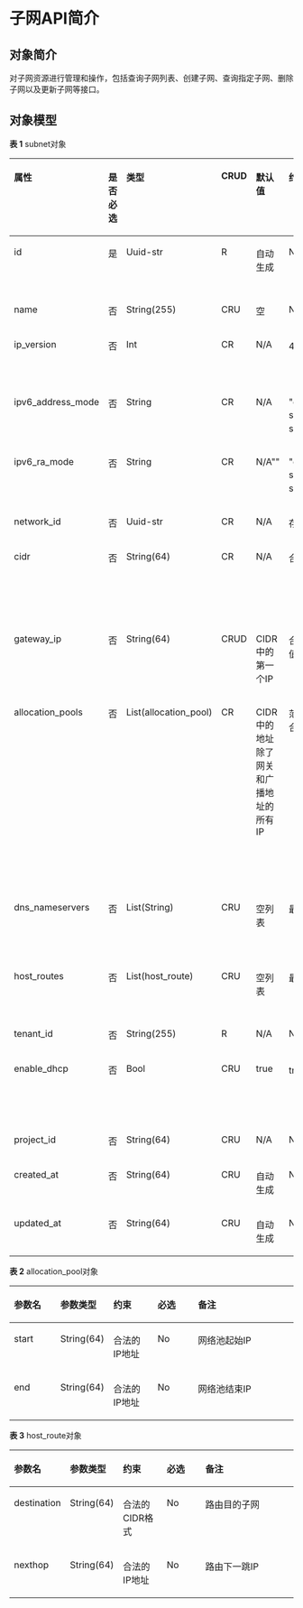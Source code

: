 # 子网API简介<a name="ZH-CN_TOPIC_0062160177"></a>

## 对象简介<a name="section66933755"></a>

对子网资源进行管理和操作，包括查询子网列表、创建子网、查询指定子网、删除子网以及更新子网等接口。

## 对象模型<a name="section65532886"></a>

**表 1**  subnet对象

<a name="table12211980105515"></a>
<table><thead align="left"><tr id="row32722637105515"><th class="cellrowborder" valign="top" width="15.568443155684433%" id="mcps1.2.8.1.1"><p id="p60075710105815"><a name="p60075710105815"></a><a name="p60075710105815"></a>属性</p>
</th>
<th class="cellrowborder" valign="top" width="7.519248075192481%" id="mcps1.2.8.1.2"><p id="p194182022104514"><a name="p194182022104514"></a><a name="p194182022104514"></a>是否必选</p>
</th>
<th class="cellrowborder" valign="top" width="15.568443155684433%" id="mcps1.2.8.1.3"><p id="p34294369105815"><a name="p34294369105815"></a><a name="p34294369105815"></a>类型</p>
</th>
<th class="cellrowborder" valign="top" width="8.239176082391761%" id="mcps1.2.8.1.4"><p id="p26380484105815"><a name="p26380484105815"></a><a name="p26380484105815"></a>CRUD</p>
</th>
<th class="cellrowborder" valign="top" width="15.568443155684433%" id="mcps1.2.8.1.5"><p id="p56444431105815"><a name="p56444431105815"></a><a name="p56444431105815"></a>默认值</p>
</th>
<th class="cellrowborder" valign="top" width="13.728627137286272%" id="mcps1.2.8.1.6"><p id="p8596203105815"><a name="p8596203105815"></a><a name="p8596203105815"></a>约束</p>
</th>
<th class="cellrowborder" valign="top" width="23.807619238076192%" id="mcps1.2.8.1.7"><p id="p25203839105815"><a name="p25203839105815"></a><a name="p25203839105815"></a>说明</p>
</th>
</tr>
</thead>
<tbody><tr id="row28303131105515"><td class="cellrowborder" valign="top" width="15.568443155684433%" headers="mcps1.2.8.1.1 "><p id="p2014344105614"><a name="p2014344105614"></a><a name="p2014344105614"></a>id</p>
</td>
<td class="cellrowborder" valign="top" width="7.519248075192481%" headers="mcps1.2.8.1.2 "><p id="p17418122211459"><a name="p17418122211459"></a><a name="p17418122211459"></a>是</p>
</td>
<td class="cellrowborder" valign="top" width="15.568443155684433%" headers="mcps1.2.8.1.3 "><p id="p28944191105614"><a name="p28944191105614"></a><a name="p28944191105614"></a>Uuid-str</p>
</td>
<td class="cellrowborder" valign="top" width="8.239176082391761%" headers="mcps1.2.8.1.4 "><p id="p62778163105614"><a name="p62778163105614"></a><a name="p62778163105614"></a>R</p>
</td>
<td class="cellrowborder" valign="top" width="15.568443155684433%" headers="mcps1.2.8.1.5 "><p id="p51866443105614"><a name="p51866443105614"></a><a name="p51866443105614"></a>自动生成</p>
</td>
<td class="cellrowborder" valign="top" width="13.728627137286272%" headers="mcps1.2.8.1.6 "><p id="p40432368105614"><a name="p40432368105614"></a><a name="p40432368105614"></a>N/A</p>
</td>
<td class="cellrowborder" valign="top" width="23.807619238076192%" headers="mcps1.2.8.1.7 "><p id="p53796361105614"><a name="p53796361105614"></a><a name="p53796361105614"></a>子网的id</p>
<p id="p2677113954519"><a name="p2677113954519"></a><a name="p2677113954519"></a>【使用说明】在查询子网列表时非必选</p>
</td>
</tr>
<tr id="row43081158105515"><td class="cellrowborder" valign="top" width="15.568443155684433%" headers="mcps1.2.8.1.1 "><p id="p54833166105624"><a name="p54833166105624"></a><a name="p54833166105624"></a>name</p>
</td>
<td class="cellrowborder" valign="top" width="7.519248075192481%" headers="mcps1.2.8.1.2 "><p id="p11418162219452"><a name="p11418162219452"></a><a name="p11418162219452"></a>否</p>
</td>
<td class="cellrowborder" valign="top" width="15.568443155684433%" headers="mcps1.2.8.1.3 "><p id="p12301465105624"><a name="p12301465105624"></a><a name="p12301465105624"></a>String(255)</p>
</td>
<td class="cellrowborder" valign="top" width="8.239176082391761%" headers="mcps1.2.8.1.4 "><p id="p56894584105624"><a name="p56894584105624"></a><a name="p56894584105624"></a>CRU</p>
</td>
<td class="cellrowborder" valign="top" width="15.568443155684433%" headers="mcps1.2.8.1.5 "><p id="p45058580105624"><a name="p45058580105624"></a><a name="p45058580105624"></a>空</p>
</td>
<td class="cellrowborder" valign="top" width="13.728627137286272%" headers="mcps1.2.8.1.6 "><p id="p25866324105624"><a name="p25866324105624"></a><a name="p25866324105624"></a>N/A</p>
</td>
<td class="cellrowborder" valign="top" width="23.807619238076192%" headers="mcps1.2.8.1.7 "><p id="p14797472105624"><a name="p14797472105624"></a><a name="p14797472105624"></a>子网的名称</p>
</td>
</tr>
<tr id="row9772661105515"><td class="cellrowborder" valign="top" width="15.568443155684433%" headers="mcps1.2.8.1.1 "><p id="p49939441105624"><a name="p49939441105624"></a><a name="p49939441105624"></a>ip_version</p>
</td>
<td class="cellrowborder" valign="top" width="7.519248075192481%" headers="mcps1.2.8.1.2 "><p id="p841892219451"><a name="p841892219451"></a><a name="p841892219451"></a>否</p>
</td>
<td class="cellrowborder" valign="top" width="15.568443155684433%" headers="mcps1.2.8.1.3 "><p id="p18562940105624"><a name="p18562940105624"></a><a name="p18562940105624"></a>Int</p>
</td>
<td class="cellrowborder" valign="top" width="8.239176082391761%" headers="mcps1.2.8.1.4 "><p id="p27203184105624"><a name="p27203184105624"></a><a name="p27203184105624"></a>CR</p>
</td>
<td class="cellrowborder" valign="top" width="15.568443155684433%" headers="mcps1.2.8.1.5 "><p id="p55974259105624"><a name="p55974259105624"></a><a name="p55974259105624"></a>N/A</p>
</td>
<td class="cellrowborder" valign="top" width="13.728627137286272%" headers="mcps1.2.8.1.6 "><p id="p37621168105624"><a name="p37621168105624"></a><a name="p37621168105624"></a>4或6</p>
</td>
<td class="cellrowborder" valign="top" width="23.807619238076192%" headers="mcps1.2.8.1.7 "><p id="p27415757105624"><a name="p27415757105624"></a><a name="p27415757105624"></a>IP版本</p>
<p id="p45415223105624"><a name="p45415223105624"></a><a name="p45415223105624"></a>【使用说明】只支持IPv4</p>
</td>
</tr>
<tr id="row49397935105515"><td class="cellrowborder" valign="top" width="15.568443155684433%" headers="mcps1.2.8.1.1 "><p id="p23027912105624"><a name="p23027912105624"></a><a name="p23027912105624"></a>ipv6_address_mode</p>
</td>
<td class="cellrowborder" valign="top" width="7.519248075192481%" headers="mcps1.2.8.1.2 "><p id="p3418622124511"><a name="p3418622124511"></a><a name="p3418622124511"></a>否</p>
</td>
<td class="cellrowborder" valign="top" width="15.568443155684433%" headers="mcps1.2.8.1.3 "><p id="p53321590105624"><a name="p53321590105624"></a><a name="p53321590105624"></a>String</p>
</td>
<td class="cellrowborder" valign="top" width="8.239176082391761%" headers="mcps1.2.8.1.4 "><p id="p24081573105624"><a name="p24081573105624"></a><a name="p24081573105624"></a>CR</p>
</td>
<td class="cellrowborder" valign="top" width="15.568443155684433%" headers="mcps1.2.8.1.5 "><p id="p4450429105624"><a name="p4450429105624"></a><a name="p4450429105624"></a>N/A</p>
</td>
<td class="cellrowborder" valign="top" width="13.728627137286272%" headers="mcps1.2.8.1.6 "><p id="p24940453105624"><a name="p24940453105624"></a><a name="p24940453105624"></a>"dhcpv6-stateful'、'dhcpv6-stateless'、'slaac'</p>
</td>
<td class="cellrowborder" valign="top" width="23.807619238076192%" headers="mcps1.2.8.1.7 "><p id="p6910789105624"><a name="p6910789105624"></a><a name="p6910789105624"></a>IPv6寻址模式</p>
<p id="p62197106105624"><a name="p62197106105624"></a><a name="p62197106105624"></a>【使用说明】不支持</p>
</td>
</tr>
<tr id="row25915264105515"><td class="cellrowborder" valign="top" width="15.568443155684433%" headers="mcps1.2.8.1.1 "><p id="p43207439105624"><a name="p43207439105624"></a><a name="p43207439105624"></a>ipv6_ra_mode</p>
</td>
<td class="cellrowborder" valign="top" width="7.519248075192481%" headers="mcps1.2.8.1.2 "><p id="p541812294510"><a name="p541812294510"></a><a name="p541812294510"></a>否</p>
</td>
<td class="cellrowborder" valign="top" width="15.568443155684433%" headers="mcps1.2.8.1.3 "><p id="p10141705105624"><a name="p10141705105624"></a><a name="p10141705105624"></a>String</p>
</td>
<td class="cellrowborder" valign="top" width="8.239176082391761%" headers="mcps1.2.8.1.4 "><p id="p16171804105624"><a name="p16171804105624"></a><a name="p16171804105624"></a>CR</p>
</td>
<td class="cellrowborder" valign="top" width="15.568443155684433%" headers="mcps1.2.8.1.5 "><p id="p34847727105624"><a name="p34847727105624"></a><a name="p34847727105624"></a>N/A""</p>
</td>
<td class="cellrowborder" valign="top" width="13.728627137286272%" headers="mcps1.2.8.1.6 "><p id="p4093610105624"><a name="p4093610105624"></a><a name="p4093610105624"></a>"dhcpv6-stateful'、'dhcpv6-stateless'、'slaac'</p>
</td>
<td class="cellrowborder" valign="top" width="23.807619238076192%" headers="mcps1.2.8.1.7 "><p id="p63146998105624"><a name="p63146998105624"></a><a name="p63146998105624"></a>IPv6路由广播模式</p>
<p id="p31452074105624"><a name="p31452074105624"></a><a name="p31452074105624"></a>【使用说明】不支持</p>
</td>
</tr>
<tr id="row25349309105515"><td class="cellrowborder" valign="top" width="15.568443155684433%" headers="mcps1.2.8.1.1 "><p id="p4452630910577"><a name="p4452630910577"></a><a name="p4452630910577"></a>network_id</p>
</td>
<td class="cellrowborder" valign="top" width="7.519248075192481%" headers="mcps1.2.8.1.2 "><p id="p641822254515"><a name="p641822254515"></a><a name="p641822254515"></a>否</p>
</td>
<td class="cellrowborder" valign="top" width="15.568443155684433%" headers="mcps1.2.8.1.3 "><p id="p4986127810577"><a name="p4986127810577"></a><a name="p4986127810577"></a>Uuid-str</p>
</td>
<td class="cellrowborder" valign="top" width="8.239176082391761%" headers="mcps1.2.8.1.4 "><p id="p1223175210577"><a name="p1223175210577"></a><a name="p1223175210577"></a>CR</p>
</td>
<td class="cellrowborder" valign="top" width="15.568443155684433%" headers="mcps1.2.8.1.5 "><p id="p5124788310577"><a name="p5124788310577"></a><a name="p5124788310577"></a>N/A</p>
</td>
<td class="cellrowborder" valign="top" width="13.728627137286272%" headers="mcps1.2.8.1.6 "><p id="p5743783810577"><a name="p5743783810577"></a><a name="p5743783810577"></a>存在的网络id</p>
</td>
<td class="cellrowborder" valign="top" width="23.807619238076192%" headers="mcps1.2.8.1.7 "><p id="p2195327310577"><a name="p2195327310577"></a><a name="p2195327310577"></a>所属网络的id</p>
</td>
</tr>
<tr id="row8244803105515"><td class="cellrowborder" valign="top" width="15.568443155684433%" headers="mcps1.2.8.1.1 "><p id="p3202678510577"><a name="p3202678510577"></a><a name="p3202678510577"></a>cidr</p>
</td>
<td class="cellrowborder" valign="top" width="7.519248075192481%" headers="mcps1.2.8.1.2 "><p id="p2418122234515"><a name="p2418122234515"></a><a name="p2418122234515"></a>否</p>
</td>
<td class="cellrowborder" valign="top" width="15.568443155684433%" headers="mcps1.2.8.1.3 "><p id="p4403276010577"><a name="p4403276010577"></a><a name="p4403276010577"></a>String(64)</p>
</td>
<td class="cellrowborder" valign="top" width="8.239176082391761%" headers="mcps1.2.8.1.4 "><p id="p988382810577"><a name="p988382810577"></a><a name="p988382810577"></a>CR</p>
</td>
<td class="cellrowborder" valign="top" width="15.568443155684433%" headers="mcps1.2.8.1.5 "><p id="p6239263710577"><a name="p6239263710577"></a><a name="p6239263710577"></a>N/A</p>
</td>
<td class="cellrowborder" valign="top" width="13.728627137286272%" headers="mcps1.2.8.1.6 "><p id="p2063884210577"><a name="p2063884210577"></a><a name="p2063884210577"></a>合法的CIDR格式</p>
</td>
<td class="cellrowborder" valign="top" width="23.807619238076192%" headers="mcps1.2.8.1.7 "><p id="p6113352410577"><a name="p6113352410577"></a><a name="p6113352410577"></a>CIDR格式</p>
<p id="p1333080710577"><a name="p1333080710577"></a><a name="p1333080710577"></a>【使用说明】只支持10.0.0.0/8,172.16.0.0/12,192.168.0.0/16三个网段内的地址，掩码长度不能大于28。</p>
</td>
</tr>
<tr id="row62757710105647"><td class="cellrowborder" valign="top" width="15.568443155684433%" headers="mcps1.2.8.1.1 "><p id="p5097986810577"><a name="p5097986810577"></a><a name="p5097986810577"></a>gateway_ip</p>
</td>
<td class="cellrowborder" valign="top" width="7.519248075192481%" headers="mcps1.2.8.1.2 "><p id="p1841872219452"><a name="p1841872219452"></a><a name="p1841872219452"></a>否</p>
</td>
<td class="cellrowborder" valign="top" width="15.568443155684433%" headers="mcps1.2.8.1.3 "><p id="p3572863210577"><a name="p3572863210577"></a><a name="p3572863210577"></a>String(64)</p>
</td>
<td class="cellrowborder" valign="top" width="8.239176082391761%" headers="mcps1.2.8.1.4 "><p id="p833804010577"><a name="p833804010577"></a><a name="p833804010577"></a>CRUD</p>
</td>
<td class="cellrowborder" valign="top" width="15.568443155684433%" headers="mcps1.2.8.1.5 "><p id="p429261210577"><a name="p429261210577"></a><a name="p429261210577"></a>CIDR中的第一个IP</p>
</td>
<td class="cellrowborder" valign="top" width="13.728627137286272%" headers="mcps1.2.8.1.6 "><p id="p1215731710577"><a name="p1215731710577"></a><a name="p1215731710577"></a>合法的IP地址或者空值</p>
</td>
<td class="cellrowborder" valign="top" width="23.807619238076192%" headers="mcps1.2.8.1.7 "><p id="p1242857210116"><a name="p1242857210116"></a><a name="p1242857210116"></a>网关IP不允许和allocation_pools地址块冲突。</p>
<p id="p854120544319"><a name="p854120544319"></a><a name="p854120544319"></a>【使用说明】不支持修改。</p>
</td>
</tr>
<tr id="row2545218105647"><td class="cellrowborder" valign="top" width="15.568443155684433%" headers="mcps1.2.8.1.1 "><p id="p1395064410577"><a name="p1395064410577"></a><a name="p1395064410577"></a>allocation_pools</p>
</td>
<td class="cellrowborder" valign="top" width="7.519248075192481%" headers="mcps1.2.8.1.2 "><p id="p19418122284515"><a name="p19418122284515"></a><a name="p19418122284515"></a>否</p>
</td>
<td class="cellrowborder" valign="top" width="15.568443155684433%" headers="mcps1.2.8.1.3 "><p id="p5626034310577"><a name="p5626034310577"></a><a name="p5626034310577"></a>List(allocation_pool)</p>
<p id="p3658104710577"><a name="p3658104710577"></a><a name="p3658104710577"></a></p>
</td>
<td class="cellrowborder" valign="top" width="8.239176082391761%" headers="mcps1.2.8.1.4 "><p id="p1027483910577"><a name="p1027483910577"></a><a name="p1027483910577"></a>CR</p>
</td>
<td class="cellrowborder" valign="top" width="15.568443155684433%" headers="mcps1.2.8.1.5 "><p id="p2695561110577"><a name="p2695561110577"></a><a name="p2695561110577"></a>CIDR中的地址除了网关和广播地址的所有IP</p>
</td>
<td class="cellrowborder" valign="top" width="13.728627137286272%" headers="mcps1.2.8.1.6 "><p id="p3592087610577"><a name="p3592087610577"></a><a name="p3592087610577"></a>范围的起止IP必须是合法IP地址</p>
</td>
<td class="cellrowborder" valign="top" width="23.807619238076192%" headers="mcps1.2.8.1.7 "><p id="p2390980910577"><a name="p2390980910577"></a><a name="p2390980910577"></a>可用的IP池，allocation_pool对象参见<a href="#ZH-CN_TOPIC_0062160177__table24611730">表2</a></p>
<p id="p1386169010577"><a name="p1386169010577"></a><a name="p1386169010577"></a>例如：[ { "start": "10.0.0.2", "end": "10.0.0.251"} ]</p>
<p id="p1961191927"><a name="p1961191927"></a><a name="p1961191927"></a>每个子网的第1个和最后3个IP地址为系统保留地址。以192.168.1.0/24为例，192.168.1.0、 192.168.1.253、192.168.1.254和192.168.1.255这些地址是系统保留地址。系统预留地址默认不在allocation_pool范围内。</p>
<p id="p5764635410577"><a name="p5764635410577"></a><a name="p5764635410577"></a>约束：更新时allocation_pool范围不能包含网关和广播地址的所有IP</p>
</td>
</tr>
<tr id="row22360302105653"><td class="cellrowborder" valign="top" width="15.568443155684433%" headers="mcps1.2.8.1.1 "><p id="p1404384110577"><a name="p1404384110577"></a><a name="p1404384110577"></a>dns_nameservers</p>
</td>
<td class="cellrowborder" valign="top" width="7.519248075192481%" headers="mcps1.2.8.1.2 "><p id="p2418922154512"><a name="p2418922154512"></a><a name="p2418922154512"></a>否</p>
</td>
<td class="cellrowborder" valign="top" width="15.568443155684433%" headers="mcps1.2.8.1.3 "><p id="p6380932110577"><a name="p6380932110577"></a><a name="p6380932110577"></a>List(String)</p>
</td>
<td class="cellrowborder" valign="top" width="8.239176082391761%" headers="mcps1.2.8.1.4 "><p id="p117248910577"><a name="p117248910577"></a><a name="p117248910577"></a>CRU</p>
</td>
<td class="cellrowborder" valign="top" width="15.568443155684433%" headers="mcps1.2.8.1.5 "><p id="p2786279410577"><a name="p2786279410577"></a><a name="p2786279410577"></a>空列表</p>
</td>
<td class="cellrowborder" valign="top" width="13.728627137286272%" headers="mcps1.2.8.1.6 "><p id="p4229384310577"><a name="p4229384310577"></a><a name="p4229384310577"></a>最大为5个</p>
</td>
<td class="cellrowborder" valign="top" width="23.807619238076192%" headers="mcps1.2.8.1.7 "><p id="p324929310577"><a name="p324929310577"></a><a name="p324929310577"></a>dns服务器</p>
<p id="p2924364410577"><a name="p2924364410577"></a><a name="p2924364410577"></a>例如："dns_nameservers": ["8.xx.xx.8","8.xx.xx.4"]</p>
</td>
</tr>
<tr id="row17847900105653"><td class="cellrowborder" valign="top" width="15.568443155684433%" headers="mcps1.2.8.1.1 "><p id="p4510693110577"><a name="p4510693110577"></a><a name="p4510693110577"></a>host_routes</p>
</td>
<td class="cellrowborder" valign="top" width="7.519248075192481%" headers="mcps1.2.8.1.2 "><p id="p3418112264518"><a name="p3418112264518"></a><a name="p3418112264518"></a>否</p>
</td>
<td class="cellrowborder" valign="top" width="15.568443155684433%" headers="mcps1.2.8.1.3 "><p id="p2978276610577"><a name="p2978276610577"></a><a name="p2978276610577"></a>List(host_route)</p>
</td>
<td class="cellrowborder" valign="top" width="8.239176082391761%" headers="mcps1.2.8.1.4 "><p id="p6359385010577"><a name="p6359385010577"></a><a name="p6359385010577"></a>CRU</p>
</td>
<td class="cellrowborder" valign="top" width="15.568443155684433%" headers="mcps1.2.8.1.5 "><p id="p5082822210577"><a name="p5082822210577"></a><a name="p5082822210577"></a>空列表</p>
</td>
<td class="cellrowborder" valign="top" width="13.728627137286272%" headers="mcps1.2.8.1.6 "><p id="p2344534710577"><a name="p2344534710577"></a><a name="p2344534710577"></a>最大个数为20个</p>
</td>
<td class="cellrowborder" valign="top" width="23.807619238076192%" headers="mcps1.2.8.1.7 "><p id="p2002497710577"><a name="p2002497710577"></a><a name="p2002497710577"></a>虚拟机静态路由，参见“host_route对象”表</p>
<p id="p4600706610577"><a name="p4600706610577"></a><a name="p4600706610577"></a>【使用说明】不支持，忽略输入信息</p>
</td>
</tr>
<tr id="row42017779105653"><td class="cellrowborder" valign="top" width="15.568443155684433%" headers="mcps1.2.8.1.1 "><p id="p5182838910577"><a name="p5182838910577"></a><a name="p5182838910577"></a>tenant_id</p>
</td>
<td class="cellrowborder" valign="top" width="7.519248075192481%" headers="mcps1.2.8.1.2 "><p id="p184189229458"><a name="p184189229458"></a><a name="p184189229458"></a>否</p>
</td>
<td class="cellrowborder" valign="top" width="15.568443155684433%" headers="mcps1.2.8.1.3 "><p id="p3734998010577"><a name="p3734998010577"></a><a name="p3734998010577"></a>String(255)</p>
</td>
<td class="cellrowborder" valign="top" width="8.239176082391761%" headers="mcps1.2.8.1.4 "><p id="p544953110577"><a name="p544953110577"></a><a name="p544953110577"></a>R</p>
</td>
<td class="cellrowborder" valign="top" width="15.568443155684433%" headers="mcps1.2.8.1.5 "><p id="p3875889110577"><a name="p3875889110577"></a><a name="p3875889110577"></a>N/A</p>
</td>
<td class="cellrowborder" valign="top" width="13.728627137286272%" headers="mcps1.2.8.1.6 "><p id="p5246248410577"><a name="p5246248410577"></a><a name="p5246248410577"></a>N/A</p>
</td>
<td class="cellrowborder" valign="top" width="23.807619238076192%" headers="mcps1.2.8.1.7 "><p id="p2160278110577"><a name="p2160278110577"></a><a name="p2160278110577"></a>项目ID。</p>
</td>
</tr>
<tr id="row21625046105653"><td class="cellrowborder" valign="top" width="15.568443155684433%" headers="mcps1.2.8.1.1 "><p id="p4495318510577"><a name="p4495318510577"></a><a name="p4495318510577"></a>enable_dhcp</p>
</td>
<td class="cellrowborder" valign="top" width="7.519248075192481%" headers="mcps1.2.8.1.2 "><p id="p1041812214516"><a name="p1041812214516"></a><a name="p1041812214516"></a>否</p>
</td>
<td class="cellrowborder" valign="top" width="15.568443155684433%" headers="mcps1.2.8.1.3 "><p id="p1732939410577"><a name="p1732939410577"></a><a name="p1732939410577"></a>Bool</p>
</td>
<td class="cellrowborder" valign="top" width="8.239176082391761%" headers="mcps1.2.8.1.4 "><p id="p6150371210577"><a name="p6150371210577"></a><a name="p6150371210577"></a>CRU</p>
</td>
<td class="cellrowborder" valign="top" width="15.568443155684433%" headers="mcps1.2.8.1.5 "><p id="p1574478610577"><a name="p1574478610577"></a><a name="p1574478610577"></a>true</p>
</td>
<td class="cellrowborder" valign="top" width="13.728627137286272%" headers="mcps1.2.8.1.6 "><p id="p25931310577"><a name="p25931310577"></a><a name="p25931310577"></a>true或false</p>
</td>
<td class="cellrowborder" valign="top" width="23.807619238076192%" headers="mcps1.2.8.1.7 "><p id="p2100438810577"><a name="p2100438810577"></a><a name="p2100438810577"></a>是否启动dhcp，false表示不提供dhcp服务的能力</p>
<p id="p5482176910577"><a name="p5482176910577"></a><a name="p5482176910577"></a>【使用说明】只支持true</p>
</td>
</tr>
<tr id="row63315321123"><td class="cellrowborder" valign="top" width="15.568443155684433%" headers="mcps1.2.8.1.1 "><p id="p870051413911"><a name="p870051413911"></a><a name="p870051413911"></a>project_id</p>
</td>
<td class="cellrowborder" valign="top" width="7.519248075192481%" headers="mcps1.2.8.1.2 "><p id="p17700201411911"><a name="p17700201411911"></a><a name="p17700201411911"></a>否</p>
</td>
<td class="cellrowborder" valign="top" width="15.568443155684433%" headers="mcps1.2.8.1.3 "><p id="p45641422124917"><a name="p45641422124917"></a><a name="p45641422124917"></a>String(64)</p>
</td>
<td class="cellrowborder" valign="top" width="8.239176082391761%" headers="mcps1.2.8.1.4 "><p id="p17000141292"><a name="p17000141292"></a><a name="p17000141292"></a>CRU</p>
</td>
<td class="cellrowborder" valign="top" width="15.568443155684433%" headers="mcps1.2.8.1.5 "><p id="p1470010141396"><a name="p1470010141396"></a><a name="p1470010141396"></a>N/A</p>
</td>
<td class="cellrowborder" valign="top" width="13.728627137286272%" headers="mcps1.2.8.1.6 "><p id="p870017141892"><a name="p870017141892"></a><a name="p870017141892"></a>N/A</p>
</td>
<td class="cellrowborder" valign="top" width="23.807619238076192%" headers="mcps1.2.8.1.7 "><p id="p7700714691"><a name="p7700714691"></a><a name="p7700714691"></a>资源project_id</p>
</td>
</tr>
<tr id="row126291040191211"><td class="cellrowborder" valign="top" width="15.568443155684433%" headers="mcps1.2.8.1.1 "><p id="p1953114119914"><a name="p1953114119914"></a><a name="p1953114119914"></a>created_at</p>
</td>
<td class="cellrowborder" valign="top" width="7.519248075192481%" headers="mcps1.2.8.1.2 "><p id="p6953241598"><a name="p6953241598"></a><a name="p6953241598"></a>否</p>
</td>
<td class="cellrowborder" valign="top" width="15.568443155684433%" headers="mcps1.2.8.1.3 "><p id="p595318416919"><a name="p595318416919"></a><a name="p595318416919"></a>String(64)</p>
</td>
<td class="cellrowborder" valign="top" width="8.239176082391761%" headers="mcps1.2.8.1.4 "><p id="p6953441993"><a name="p6953441993"></a><a name="p6953441993"></a>CRU</p>
</td>
<td class="cellrowborder" valign="top" width="15.568443155684433%" headers="mcps1.2.8.1.5 "><p id="p11953164120911"><a name="p11953164120911"></a><a name="p11953164120911"></a>自动生成</p>
</td>
<td class="cellrowborder" valign="top" width="13.728627137286272%" headers="mcps1.2.8.1.6 "><p id="p595314119912"><a name="p595314119912"></a><a name="p595314119912"></a>N/A</p>
</td>
<td class="cellrowborder" valign="top" width="23.807619238076192%" headers="mcps1.2.8.1.7 "><p id="p1395374115919"><a name="p1395374115919"></a><a name="p1395374115919"></a>资源创建时间</p>
</td>
</tr>
<tr id="row1084513362123"><td class="cellrowborder" valign="top" width="15.568443155684433%" headers="mcps1.2.8.1.1 "><p id="p139719548912"><a name="p139719548912"></a><a name="p139719548912"></a>updated_at</p>
</td>
<td class="cellrowborder" valign="top" width="7.519248075192481%" headers="mcps1.2.8.1.2 "><p id="p33972541493"><a name="p33972541493"></a><a name="p33972541493"></a>否</p>
</td>
<td class="cellrowborder" valign="top" width="15.568443155684433%" headers="mcps1.2.8.1.3 "><p id="p53971154594"><a name="p53971154594"></a><a name="p53971154594"></a>String(64)</p>
</td>
<td class="cellrowborder" valign="top" width="8.239176082391761%" headers="mcps1.2.8.1.4 "><p id="p339716540919"><a name="p339716540919"></a><a name="p339716540919"></a>CRU</p>
</td>
<td class="cellrowborder" valign="top" width="15.568443155684433%" headers="mcps1.2.8.1.5 "><p id="p1739717541895"><a name="p1739717541895"></a><a name="p1739717541895"></a>自动生成</p>
</td>
<td class="cellrowborder" valign="top" width="13.728627137286272%" headers="mcps1.2.8.1.6 "><p id="p12397054697"><a name="p12397054697"></a><a name="p12397054697"></a>N/A</p>
</td>
<td class="cellrowborder" valign="top" width="23.807619238076192%" headers="mcps1.2.8.1.7 "><p id="p1339713549918"><a name="p1339713549918"></a><a name="p1339713549918"></a>资源更新时间</p>
</td>
</tr>
</tbody>
</table>

**表 2**  allocation\_pool对象

<a name="table24611730"></a>
<table><thead align="left"><tr id="row15154020"><th class="cellrowborder" valign="top" width="16.491649164916492%" id="mcps1.2.6.1.1"><p id="p19516075"><a name="p19516075"></a><a name="p19516075"></a>参数名</p>
</th>
<th class="cellrowborder" valign="top" width="17.16171617161716%" id="mcps1.2.6.1.2"><p id="p37298263"><a name="p37298263"></a><a name="p37298263"></a>参数类型</p>
</th>
<th class="cellrowborder" valign="top" width="15.831583158315832%" id="mcps1.2.6.1.3"><p id="p1260496"><a name="p1260496"></a><a name="p1260496"></a>约束</p>
</th>
<th class="cellrowborder" valign="top" width="14.431443144314432%" id="mcps1.2.6.1.4"><p id="p34991357"><a name="p34991357"></a><a name="p34991357"></a>必选</p>
</th>
<th class="cellrowborder" valign="top" width="36.08360836083608%" id="mcps1.2.6.1.5"><p id="p15727687"><a name="p15727687"></a><a name="p15727687"></a>备注</p>
</th>
</tr>
</thead>
<tbody><tr id="row7331458"><td class="cellrowborder" valign="top" width="16.491649164916492%" headers="mcps1.2.6.1.1 "><p id="p56977217"><a name="p56977217"></a><a name="p56977217"></a>start</p>
</td>
<td class="cellrowborder" valign="top" width="17.16171617161716%" headers="mcps1.2.6.1.2 "><p id="p51751889"><a name="p51751889"></a><a name="p51751889"></a>String(64)</p>
</td>
<td class="cellrowborder" valign="top" width="15.831583158315832%" headers="mcps1.2.6.1.3 "><p id="p31153498"><a name="p31153498"></a><a name="p31153498"></a>合法的IP地址</p>
</td>
<td class="cellrowborder" valign="top" width="14.431443144314432%" headers="mcps1.2.6.1.4 "><p id="p40405379"><a name="p40405379"></a><a name="p40405379"></a>No</p>
</td>
<td class="cellrowborder" valign="top" width="36.08360836083608%" headers="mcps1.2.6.1.5 "><p id="p51610228"><a name="p51610228"></a><a name="p51610228"></a>网络池起始IP</p>
</td>
</tr>
<tr id="row61838871"><td class="cellrowborder" valign="top" width="16.491649164916492%" headers="mcps1.2.6.1.1 "><p id="p42892680"><a name="p42892680"></a><a name="p42892680"></a>end</p>
</td>
<td class="cellrowborder" valign="top" width="17.16171617161716%" headers="mcps1.2.6.1.2 "><p id="p51755094"><a name="p51755094"></a><a name="p51755094"></a>String(64)</p>
</td>
<td class="cellrowborder" valign="top" width="15.831583158315832%" headers="mcps1.2.6.1.3 "><p id="p31413096"><a name="p31413096"></a><a name="p31413096"></a>合法的IP地址</p>
</td>
<td class="cellrowborder" valign="top" width="14.431443144314432%" headers="mcps1.2.6.1.4 "><p id="p61432871"><a name="p61432871"></a><a name="p61432871"></a>No</p>
</td>
<td class="cellrowborder" valign="top" width="36.08360836083608%" headers="mcps1.2.6.1.5 "><p id="p10006650"><a name="p10006650"></a><a name="p10006650"></a>网络池结束IP</p>
</td>
</tr>
</tbody>
</table>

**表 3**  host\_route对象

<a name="table5232330"></a>
<table><thead align="left"><tr id="row65973637"><th class="cellrowborder" valign="top" width="16.491649164916492%" id="mcps1.2.6.1.1"><p id="p42264412"><a name="p42264412"></a><a name="p42264412"></a>参数名</p>
</th>
<th class="cellrowborder" valign="top" width="16.971697169716972%" id="mcps1.2.6.1.2"><p id="p865310"><a name="p865310"></a><a name="p865310"></a>参数类型</p>
</th>
<th class="cellrowborder" valign="top" width="16.021602160216023%" id="mcps1.2.6.1.3"><p id="p2981301"><a name="p2981301"></a><a name="p2981301"></a>约束</p>
</th>
<th class="cellrowborder" valign="top" width="14.431443144314432%" id="mcps1.2.6.1.4"><p id="p40158857"><a name="p40158857"></a><a name="p40158857"></a>必选</p>
</th>
<th class="cellrowborder" valign="top" width="36.08360836083608%" id="mcps1.2.6.1.5"><p id="p31641985"><a name="p31641985"></a><a name="p31641985"></a>备注</p>
</th>
</tr>
</thead>
<tbody><tr id="row16342414"><td class="cellrowborder" valign="top" width="16.491649164916492%" headers="mcps1.2.6.1.1 "><p id="p48667192"><a name="p48667192"></a><a name="p48667192"></a>destination</p>
</td>
<td class="cellrowborder" valign="top" width="16.971697169716972%" headers="mcps1.2.6.1.2 "><p id="p49728507"><a name="p49728507"></a><a name="p49728507"></a>String(64)</p>
</td>
<td class="cellrowborder" valign="top" width="16.021602160216023%" headers="mcps1.2.6.1.3 "><p id="p1477246"><a name="p1477246"></a><a name="p1477246"></a>合法的CIDR格式</p>
</td>
<td class="cellrowborder" valign="top" width="14.431443144314432%" headers="mcps1.2.6.1.4 "><p id="p52548073"><a name="p52548073"></a><a name="p52548073"></a>No</p>
</td>
<td class="cellrowborder" valign="top" width="36.08360836083608%" headers="mcps1.2.6.1.5 "><p id="p28535525"><a name="p28535525"></a><a name="p28535525"></a>路由目的子网</p>
</td>
</tr>
<tr id="row55493137"><td class="cellrowborder" valign="top" width="16.491649164916492%" headers="mcps1.2.6.1.1 "><p id="p65759080"><a name="p65759080"></a><a name="p65759080"></a>nexthop</p>
</td>
<td class="cellrowborder" valign="top" width="16.971697169716972%" headers="mcps1.2.6.1.2 "><p id="p24885284"><a name="p24885284"></a><a name="p24885284"></a>String(64)</p>
</td>
<td class="cellrowborder" valign="top" width="16.021602160216023%" headers="mcps1.2.6.1.3 "><p id="p2442157"><a name="p2442157"></a><a name="p2442157"></a>合法的IP地址</p>
</td>
<td class="cellrowborder" valign="top" width="14.431443144314432%" headers="mcps1.2.6.1.4 "><p id="p63597034"><a name="p63597034"></a><a name="p63597034"></a>No</p>
</td>
<td class="cellrowborder" valign="top" width="36.08360836083608%" headers="mcps1.2.6.1.5 "><p id="p51086148"><a name="p51086148"></a><a name="p51086148"></a>路由下一跳IP</p>
</td>
</tr>
</tbody>
</table>

